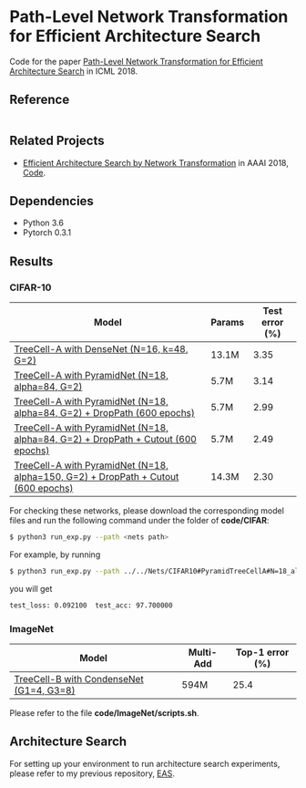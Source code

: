 # Path-Level Network Transformation for Efficient Architecture Search

Code for the paper [Path-Level Network Transformation for Efficient Architecture Search](TODO) in ICML 2018. 

## Reference
```bash
```

## Related Projects
- [Efficient Architecture Search by Network Transformation](https://arxiv.org/abs/1707.04873) in AAAI 2018, [Code](https://github.com/han-cai/EAS).

## Dependencies

* Python 3.6 
* Pytorch 0.3.1

## Results

### CIFAR-10

|           Model          | Params | Test error (%) | 
| ----------------------- | ------------- | ----- |
| [TreeCell-A with DenseNet (N=16, k=48, G=2)](TODO) |  13.1M | 3.35 |
| [TreeCell-A with PyramidNet (N=18, alpha=84, G=2)](TODO) | 5.7M | 3.14 |
| [TreeCell-A with PyramidNet (N=18, alpha=84, G=2) + DropPath (600 epochs)](TODO) | 5.7M | 2.99 |
| [TreeCell-A with PyramidNet (N=18, alpha=84, G=2) + DropPath + Cutout (600 epochs)](TODO) | 5.7M | 2.49 |
| [TreeCell-A with PyramidNet (N=18, alpha=150, G=2) + DropPath + Cutout (600 epochs)](TODO) | 14.3M | 2.30 |

For checking these networks, please download the corresponding model files and run the following command under the folder of **code/CIFAR**:
```bash
$ python3 run_exp.py --path <nets path>
```

For example, by running
```bash
$ python3 run_exp.py --path ../../Nets/CIFAR10#PyramidTreeCellA#N=18_alpha=150#600#cutout
```
you will get
```bash
test_loss: 0.092100	 test_acc: 97.700000
```


### ImageNet

|           Model          | Multi-Add | Top-1 error (%) | 
| ----------------------- | ------------- | ----- |
| [TreeCell-B with CondenseNet (G1=4, G3=8)](TODO)| 594M | 25.4 | 

Please refer to the file **code/ImageNet/scripts.sh**.


## Architecture Search
For setting up your environment to run architecture search experiments, please refer to my previous repository, [EAS](https://github.com/han-cai/EAS/tree/master/code).

